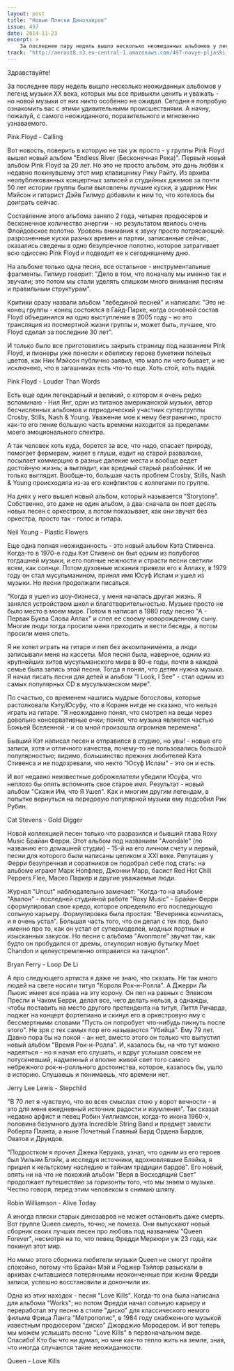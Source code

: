 ```yaml
---
layout: post
title: "Новые Пляски Динозавров"
issue: 497
date: 2014-11-23
excerpt: >
    За последнее пару недель вышло несколько неожиданных альбомов у легенд музыки XX века, которых мы все привыкли ценить и уважать - но новой музыки от них никто особенно не ожидал. Сегодня я попробую ознакомить вас с этими удивительными происшествиями. А начну, пожалуй, с самого неожиданного, поразительного и мгновенно узнаваемого.
track: "http://aerost8.s3.eu-central-1.amazonaws.com/497-novye-pljaski-dinozavrov.mp3"
---
```


Здравствуйте!

За последнее пару недель вышло несколько неожиданных альбомов у легенд музыки XX века, которых мы все привыкли ценить и уважать - но новой музыки от них никто особенно не ожидал. Сегодня я попробую ознакомить вас с этими удивительными происшествиями. А начну, пожалуй, с самого неожиданного, поразительного и мгновенно узнаваемого.

Pink Floyd - Calling

Вот новость, поверить в которую не так уж просто - у группы Pink Floyd вышел новый альбом "Endless River (Бесконечная Река)". Первый новый альбом Pink Floyd за 20 лет. Но это не просто альбом, это дань любви к недавно покинувшему этот мир клавишнику Рику Райту. Из архива неопубликованных концертных записей и студийных джемов за почти 50 лет истории группы были выловлены лучшие куски, а ударник Ник Мэйсон и гитарист Дэйв Гилмур добавили к ним то, что хотелось бы доиграть сейчас.

Составление этого альбома заняло 2 года, четырех продюсеров и бесконечное количество энергии - но результатом явилось очень Флойдовское полотно. Уровень внимания к звуку просто потрясающий: разрозненные куски разных времен и партии, записанные сейчас, оказались сведены в одно безупречное полотно, которое затрагивает всю одиссею Pink Floyd и подводит ее к сегодняшнему дню.

На альбоме только одна песня, все остальное - инструментальные фрагменты. Гилмур говорит: "Дело в том, что поначалу мы именно так и звучали; это потом мы стали уделять слишком много внимания песням и правильным структурам".

Критики сразу назвали альбом "лебединой песней" и написали: "Это не конец группы - конец состоялся в Гайд-Парке, когда основной состав Floyd объединился на одно выступление в 2005 году - но это трансляция из посмертной жизни группы и, может быть, лучшее, что Floyd сделал за последние 30 лет".

И только было все приготовились закрыть страницу под названием Pink Floyd, и пионеры уже понесли к обелиску героев букетики полевых цветов, как Ник Мэйсон публично заявил, что мало ли чего бывает, и не исключено, что в загашниках есть что-то еще. Хоть стой, хоть падай.

Pink Floyd - Louder Than Words

Есть еще один легендарный и великий, о котором я очень редко вспоминаю - Нил Янг, один из титанов американской музыки, автор бесчисленных альбомов и периодический участник супергруппы Crosby, Stills, Nash & Young. Уважение мое к нему безгранично, просто как-то его пение большую часть времени находится за пределами моего эмоционального спектра.

А так человек хоть куда, борется за все, что надо, спасает природу, помогает фермерам, живет в глуши, ездит на старой развалюхе, посылает коммерцию в разные далекие места и вообще ведет достойную жизнь; а выглядит, как вредный старый разбойник. И не только выглядит. Вообще-то, большая часть проблем Crosby, Stills, Nash & Young происходила из-за его конфликтов с коллегами по группе.

На днях у него вышел новый альбом, который называется "Storytone". Собственно, это даже не один альбом, а два: сначала он поет десять новых песен с оркестром, а потом показывает, как они звучат без оркестра, просто так - голос и гитара.

Neil Young - Plastic Flowers

Еще одна полная неожиданность - это новый альбом Кэта Стивенса. Когда-то в 1970-е годы Кэт Стивенс он был одним из полубогов тогдашней музыки, и его полные нежности и страсти песни светили всем, как солнце. Потом духовные искания привели его к Аллаху, в 1979 году он стал мусульманином, принял имя Юсуф Ислам и ушел из музыки. Но песни продолжали писаться.

"Когда я ушел из шоу-бизнеса, у меня началась другая жизнь. Я занялся устройством школ и благотворительностью. Музыке просто не было место в моем мире. Потом я написал в 1980 году песню "А - Первая Буква Слова Аллах" и спел ее своему новорожденному сыну. Многие люди тогда просили меня приходить и вести беседы, а потом просили меня спеть.

Я не хотел играть на гитаре и пел без аккомпанимента, а люди записывали меня на кассеты. Моя песня была, наверное, одним из крупнейших хитов мусульманского мира в 80-е годы, почти в каждой семье была запись этой песни. Тогда я понял, что детям нужна музыка. Я начал писать песни для детей и альбом "I Look, I See" - стал одним из самых популярных CD в мусульманском мире".

По счастью, со временем нашлись мудрые богословы, которые растолковали Кэту/Юсуфу, что в Коране нигде не сказано, что нельзя играть на гитаре. "Я неожиданно понял, что смотрел на вещи через довольно консервативные очки; понял, что музыка является частью Божьей Вселенной - и со мной произошла огромная перемена".

Бывший Кэт написал песен и отправился в студию, но увы! - новые его записи, хотя и отличного качества, почему-то не пользовались большой популярностью; видимо, большинство прежних любителей Кэта Стивенса и не подозревали, что некто "Юсуф Ислам" - это он и есть.

И вот недавно неизвестные доброжелатели убедили Юсуфа, что неплохо бы опять вспомнить свое старое имя. Результат - новый альбом "Скажи Им, что Я Ушел". Как и многим другим легендам, в попытке вернуться на передовую популярной музыки ему подсобил Рик Рубин.

Cat Stevens - Gold Digger

Новой коллекцией песен только что разразился и бывший глава Roxy Music Брайан Ферри. Этот альбом под названием "Avondale" (по названию его домашней студии) - 15-й на его личном счету и первый, песни для которого были написаны целиком в XXI веке. Репутация у Ферри безупречная и соратников он подобрал себе под стать: на альбоме играют Марк Нопфлер, Джонни Марр, басист Red Hot Chili Peppers Flee, Масео Паркер и другие уважаемые люди.

Журнал "Uncut" наблюдательно замечает: "Когда-то на альбоме "Авалон" - последней студийной работе "Roxy Music" - Брайан Ферри сформулировал свое кредо, которое определило его последующую сольную карьеру. Формулировка была простая: "Вечеринка кончилась, и я очень устал". Большая часть того, что он делал с тех пор, было именно про то, как он устал от супермоделей, модных портных и изысканных закусок. Но песни с альбома "Avonmore" звучат так, как будто он пробудился от дремы, откупорил новую бутылку Moet Chandon и целеустремленно отправился на танцпол".

Bryan Ferry - Loop De Li

А про следующего артиста я даже не знаю, что сказать. Не так много людей на свете носили титул "Короля Рок-н-Ролла". А Джерри Ли Льюис имеет все права на эту корону. Он пел на равных с Элвисом Пресли и Чаком Берри, делал все, чего делать нельзя, а однажды, чтобы поставить на место другого претендента на титул, Литтл Ричарда, поджег на концерт фортепиано и скинул его в оркестровую яму с бессмертными словами "Пусть он попробует что-нибудь пикнуть после этого". Не зря с тех самых пор его называются "Убийца". Ему 79 лет. Давно пора бы на покой - ан нет, вместо этого он только что выпустил новый альбом "Время Рок-н-Ролла". И, казалось бы, на что тут можно надеяться - но я начал его слушать, и вдруг услышал совсем не потускневший, надменный и вполне живой свет того самого небрежного рок-н-ролльного достоинства, которое, казалось бы, ушло в историю. Слушаешь и понимаешь, что времени нет.

Jerry Lee Lewis - Stepchild

"В 70 лет я чувствую, что во всех смыслах стою у ворот вечности - и это для меня ежедневный источник радости и изумления". Так сказал недавно арфист и певец Робин Уиллиамсон, когда-то икона 1960-х, половина безумного дуэта Incredible String Band и предмет зависти Роберта Планта, а ныне Почетный Главный Бард Ордена Бардов, Оватов и Друидов.

"Подростком я прочел Джека Керуака, узнал, что одним из его героев был Уильям Блэйк, а исследуя источники, вдохновлявшие Блэйка, я пришел к кельтскому наследию и тайнам традиции бардов". Его новый, опять ни на что не похожий альбом "Веря в Восходящий Свет" продолжает путешествие за горизонты того, что мы знаем о музыке. Честно говоря, перед этим человеком я снимаю шляпу.

Robin Williamson - Alive Today

А иногда пляски старых динозавров не может остановить даже смерть. Вот группе Queen смерть, точно, не помеха. Они выпускают новый сборник своих лучших песен про любовь под названием "Queen Forever", несмотря на то, что певец Фредди Меркюри уж 23 года, как покинул этот мир.

Но мимо этого сборника любители музыки Queen не смогут пройти спокойно, потому что Брайан Мэй и Роджер Тэйлор разыскали в архивах считавшиеся потерянными неоконченные при жизни Фредди записи, успешно восстановили и докончили их.

Одна из этих находок - песня "Love Kills". Когда-то она была написана для альбома "Works"; но потом Фредди начал сольную карьеру и переработал эту песню в стиле "диско" для классического немого фильма Фрица Ланга "Метрополис", в 1984 году снабженного музыкой известным продюсером "диско" Джорджио Мородером. И вот теперь мы можем услышать песню "Love Kills" в первоначальном виде. Спасибо! Кто бы что ни думал, но мне как-то тепло жить на земле, зная, что иногда случаются такие неожиданности.

Queen - Love Kills
